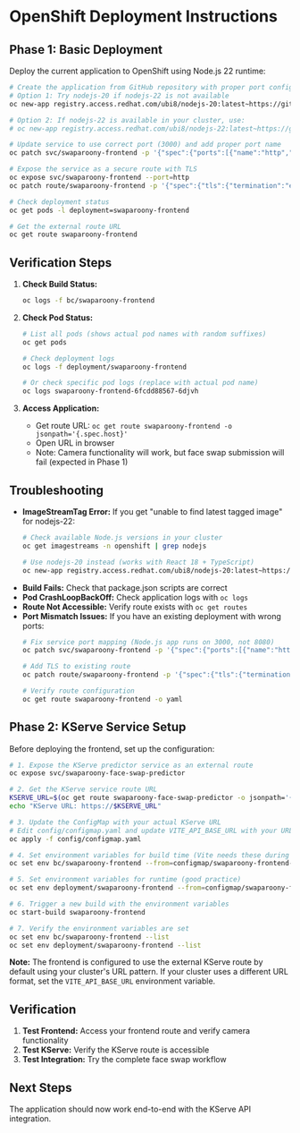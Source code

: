 # OpenShift Deployment Instructions

## Phase 1: Basic Deployment

Deploy the current application to OpenShift using Node.js 22 runtime:

```bash
# Create the application from GitHub repository with proper port configuration
# Option 1: Try nodejs-20 if nodejs-22 is not available
oc new-app registry.access.redhat.com/ubi8/nodejs-20:latest~https://github.com/thesteve0/swaparoony-frontend --name=swaparoony-frontend

# Option 2: If nodejs-22 is available in your cluster, use:
# oc new-app registry.access.redhat.com/ubi8/nodejs-22:latest~https://github.com/thesteve0/swaparoony-frontend --name=swaparoony-frontend

# Update service to use correct port (3000) and add proper port name
oc patch svc/swaparoony-frontend -p '{"spec":{"ports":[{"name":"http","port":80,"targetPort":3000,"protocol":"TCP"}]}}'

# Expose the service as a secure route with TLS
oc expose svc/swaparoony-frontend --port=http
oc patch route/swaparoony-frontend -p '{"spec":{"tls":{"termination":"edge","insecureEdgeTerminationPolicy":"Redirect"}}}'

# Check deployment status
oc get pods -l deployment=swaparoony-frontend

# Get the external route URL
oc get route swaparoony-frontend
```

## Verification Steps

1. **Check Build Status:**
   ```bash
   oc logs -f bc/swaparoony-frontend
   ```

2. **Check Pod Status:**
   ```bash
   # List all pods (shows actual pod names with random suffixes)
   oc get pods
   
   # Check deployment logs
   oc logs -f deployment/swaparoony-frontend
   
   # Or check specific pod logs (replace with actual pod name)
   oc logs swaparoony-frontend-6fcdd88567-6djvh
   ```

3. **Access Application:**
   - Get route URL: `oc get route swaparoony-frontend -o jsonpath='{.spec.host}'`
   - Open URL in browser
   - Note: Camera functionality will work, but face swap submission will fail (expected in Phase 1)

## Troubleshooting

- **ImageStreamTag Error:** If you get "unable to find latest tagged image" for nodejs-22:
  ```bash
  # Check available Node.js versions in your cluster
  oc get imagestreams -n openshift | grep nodejs
  
  # Use nodejs-20 instead (works with React 18 + TypeScript)
  oc new-app registry.access.redhat.com/ubi8/nodejs-20:latest~https://github.com/thesteve0/swaparoony-frontend --name=swaparoony-frontend
  ```
- **Build Fails:** Check that package.json scripts are correct
- **Pod CrashLoopBackOff:** Check application logs with `oc logs`
- **Route Not Accessible:** Verify route exists with `oc get routes`
- **Port Mismatch Issues:** If you have an existing deployment with wrong ports:
  ```bash
  # Fix service port mapping (Node.js app runs on 3000, not 8080)
  oc patch svc/swaparoony-frontend -p '{"spec":{"ports":[{"name":"http","port":80,"targetPort":3000,"protocol":"TCP"}]}}'
  
  # Add TLS to existing route
  oc patch route/swaparoony-frontend -p '{"spec":{"tls":{"termination":"edge","insecureEdgeTerminationPolicy":"Redirect"}}}'
  
  # Verify route configuration
  oc get route swaparoony-frontend -o yaml
  ```

## Phase 2: KServe Service Setup

Before deploying the frontend, set up the configuration:

```bash
# 1. Expose the KServe predictor service as an external route
oc expose svc/swaparoony-face-swap-predictor

# 2. Get the KServe service route URL
KSERVE_URL=$(oc get route swaparoony-face-swap-predictor -o jsonpath='{.spec.host}')
echo "KServe URL: https://$KSERVE_URL"

# 3. Update the ConfigMap with your actual KServe URL
# Edit config/configmap.yaml and update VITE_API_BASE_URL with your URL, then:
oc apply -f config/configmap.yaml

# 4. Set environment variables for build time (Vite needs these during build)
oc set env bc/swaparoony-frontend --from=configmap/swaparoony-frontend-config

# 5. Set environment variables for runtime (good practice)
oc set env deployment/swaparoony-frontend --from=configmap/swaparoony-frontend-config

# 6. Trigger a new build with the environment variables
oc start-build swaparoony-frontend

# 7. Verify the environment variables are set
oc set env bc/swaparoony-frontend --list
oc set env deployment/swaparoony-frontend --list
```

**Note:** The frontend is configured to use the external KServe route by default using your cluster's URL pattern. If your cluster uses a different URL format, set the `VITE_API_BASE_URL` environment variable.

## Verification

1. **Test Frontend:** Access your frontend route and verify camera functionality
2. **Test KServe:** Verify the KServe route is accessible
3. **Test Integration:** Try the complete face swap workflow

## Next Steps

The application should now work end-to-end with the KServe API integration.
